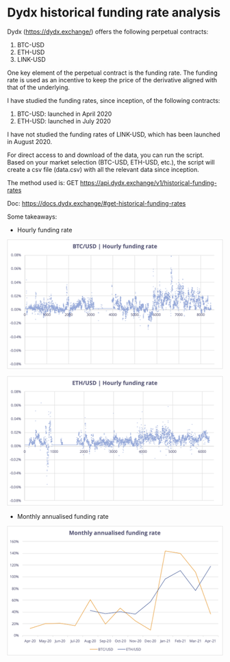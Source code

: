 # Dydx historical funding rate analysis #

Dydx (https://dydx.exchange/) offers the following perpetual contracts:
1. BTC-USD
2. ETH-USD
3. LINK-USD

One key element of the perpetual contract is the funding rate. The funding rate is used as an incentive to keep the price of the derivative aligned with that of the underlying.

I have studied the funding rates, since inception, of the following contracts:
1. BTC-USD: launched in April 2020
2. ETH-USD: launched in July 2020

I have not studied the funding rates of LINK-USD, which has been launched in August 2020.

For direct access to and download of the data, you can run the script. Based on your market selection (BTC-USD, ETH-USD, etc.), the script will create a csv file (data.csv) with all the relevant data since inception.  

The method used is: GET https://api.dydx.exchange/v1/historical-funding-rates

Doc: https://docs.dydx.exchange/#get-historical-funding-rates

Some takeaways:

* Hourly funding rate

![Alt text](https://raw.githubusercontent.com/TiGowa/dydx-funding-rate/master/btc-usd-funding-per-hour.png?raw=true "Optional Title")

![Alt text](https://raw.githubusercontent.com/TiGowa/dydx-funding-rate/master/eth-usd-funding-per-hour.png?raw=true "Optional Title")

* Monthly annualised funding rate

![Alt text](https://raw.githubusercontent.com/TiGowa/dydx-funding-rate/master/annualised-funding.png?raw=true "Optional Title")
